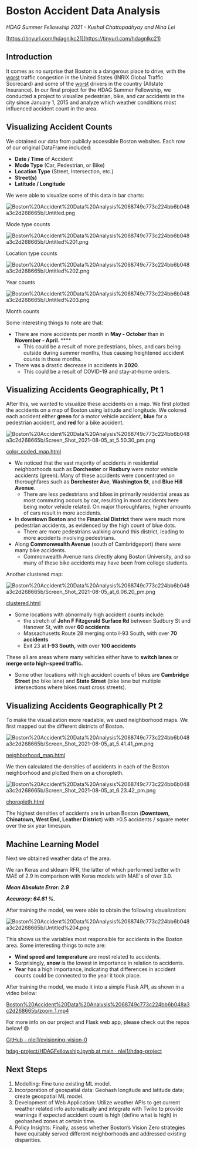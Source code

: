 # Boston Accident Data Analysis

*HDAG Summer Fellowship 2021 - Kushal Chattopadhyay and Nina Lei*

[https://tinyurl.com/hdagnlkc21](https://tinyurl.com/hdagnlkc21)

## Introduction

It comes as no surprise that Boston is a dangerous place to drive, with the [worst](https://inrix.com/scorecard/#) traffic congestion in the United States (INRIX Global Traffic Scorecard) and some of the [worst](https://slate.com/technology/2014/08/which-city-has-the-worst-drivers-boston-baltimore-washington-d-c-miami.html) drivers in the country (Allstate Insurance). In our final project for the HDAG Summer Fellowship, we conducted a project to visualize pedestrian, bike, and car accidents in the city since January 1, 2015 and analyze which weather conditions most influenced accident count in the area.

## Visualizing Accident Counts

We obtained our data from publicly accessible Boston websites. Each row of our original DataFrame included:

- **Date / Time** of Accident
- **Mode Type** (Car, Pedestrian, or Bike)
- **Location Type** (Street, Intersection, etc.)
- **Street(s)**
- **Latitude / Longitude**

We were able to visualize some of this data in bar charts:

![Boston%20Accident%20Data%20Analysis%2068749c773c224bb6b048a3c2d268665b/Untitled.png](Boston%20Accident%20Data%20Analysis%2068749c773c224bb6b048a3c2d268665b/Untitled.png)

Mode type counts

![Boston%20Accident%20Data%20Analysis%2068749c773c224bb6b048a3c2d268665b/Untitled%201.png](Boston%20Accident%20Data%20Analysis%2068749c773c224bb6b048a3c2d268665b/Untitled%201.png)

Location type counts

![Boston%20Accident%20Data%20Analysis%2068749c773c224bb6b048a3c2d268665b/Untitled%202.png](Boston%20Accident%20Data%20Analysis%2068749c773c224bb6b048a3c2d268665b/Untitled%202.png)

Year counts

![Boston%20Accident%20Data%20Analysis%2068749c773c224bb6b048a3c2d268665b/Untitled%203.png](Boston%20Accident%20Data%20Analysis%2068749c773c224bb6b048a3c2d268665b/Untitled%203.png)

Month counts

Some interesting things to note are that:

- There are more accidents per month in **May - October** than in **November - April**. ****
    - This could be a result of more pedestrians, bikes, and cars being outside during summer months, thus causing heightened accident counts in those months.
- There was a drastic decrease in accidents in **2020**.
    - This could be a result of COVID-19 and stay-at-home orders.

## Visualizing Accidents Geographically, Pt 1

After this, we wanted to visualize these accidents on a map. We first plotted the accidents on a map of Boston using latitude and longitude. We colored each accident either **green** for a motor vehicle accident, **blue** for a pedestrian accident, and **red** for a bike accident.

![Boston%20Accident%20Data%20Analysis%2068749c773c224bb6b048a3c2d268665b/Screen_Shot_2021-08-05_at_5.50.30_pm.png](Boston%20Accident%20Data%20Analysis%2068749c773c224bb6b048a3c2d268665b/Screen_Shot_2021-08-05_at_5.50.30_pm.png)

[color_coded_map.html](Boston%20Accident%20Data%20Analysis%2068749c773c224bb6b048a3c2d268665b/color_coded_map.html)

- We noticed that the vast majority of accidents in residential neighborhoods such as **Dorchester** or **Roxbury** were motor vehicle accidents (green). Many of these accidents were concentrated on thoroughfares such as **Dorchester Ave**, **Washington St**, and **Blue Hill Avenue**.
    - There are less pedestrians and bikes in primarily residential areas as most commuting occurs by car, resulting in most accidents here being motor vehicle related. On major thoroughfares, higher amounts of cars result in more accidents.
- In **downtown Boston** and the **Financial District** there were much more pedestrian accidents, as evidenced by the high count of blue dots.
    - There are more pedestrians walking around this district, leading to more accidents involving pedestrians.
- Along **Commonwealth Avenue** (south of Cambridgeport) there were many bike accidents.
    - Commonwealth Avenue runs directly along Boston University, and so many of these bike accidents may have been from college students.

Another clustered map:

![Boston%20Accident%20Data%20Analysis%2068749c773c224bb6b048a3c2d268665b/Screen_Shot_2021-08-05_at_6.06.20_pm.png](Boston%20Accident%20Data%20Analysis%2068749c773c224bb6b048a3c2d268665b/Screen_Shot_2021-08-05_at_6.06.20_pm.png)

[clustered.html](Boston%20Accident%20Data%20Analysis%2068749c773c224bb6b048a3c2d268665b/clustered.html)

- Some locations with abnormally high accident counts include:
    - the stretch of **John F Fitzgerald Surface Rd** between Sudbury St and Hanover St, with over **60 accidents**
    - Massachusetts Route 28 merging onto I-93 South, with over **70 accidents**
    - Exit 23 at **I-93 South,** with over **100 accidents**

These all are areas where many vehicles either have to **switch lanes** or **merge onto high-speed traffic.**

- Some other locations with high accident counts of bikes are **Cambridge Street** (no bike lane) and **State Street** (bike lane but multiple intersections where bikes must cross streets).

## Visualizing Accidents Geographically Pt 2

To make the visualization more readable, we used neighborhood maps. We first mapped out the different districts of Boston.

![Boston%20Accident%20Data%20Analysis%2068749c773c224bb6b048a3c2d268665b/Screen_Shot_2021-08-05_at_5.41.41_pm.png](Boston%20Accident%20Data%20Analysis%2068749c773c224bb6b048a3c2d268665b/Screen_Shot_2021-08-05_at_5.41.41_pm.png)

[neighborhood_map.html](Boston%20Accident%20Data%20Analysis%2068749c773c224bb6b048a3c2d268665b/neighborhood_map.html)

We then calculated the densities of accidents in each of the Boston neighborhood and plotted them on a choropleth.

![Boston%20Accident%20Data%20Analysis%2068749c773c224bb6b048a3c2d268665b/Screen_Shot_2021-08-05_at_6.23.42_pm.png](Boston%20Accident%20Data%20Analysis%2068749c773c224bb6b048a3c2d268665b/Screen_Shot_2021-08-05_at_6.23.42_pm.png)

[choropleth.html](Boston%20Accident%20Data%20Analysis%2068749c773c224bb6b048a3c2d268665b/choropleth_(1).html)

The highest densities of accidents are in urban Boston (**Downtown, Chinatown, West End, Leather District**) with >0.5 accidents / square meter over the six year timespan.

## Machine Learning Model

Next we obtained weather data of the area.

We ran Keras and sklearn RFR, the latter of which performed better with MAE of 2.9 in comparison with Keras models with MAE's of over 3.0.

***Mean Absolute Error: 2.9***

***Accuracy: 64.61 %.***

After training the model, we were able to obtain the following visualization:

![Boston%20Accident%20Data%20Analysis%2068749c773c224bb6b048a3c2d268665b/Untitled%204.png](Boston%20Accident%20Data%20Analysis%2068749c773c224bb6b048a3c2d268665b/Untitled%204.png)

This shows us the variables most responsible for accidents in the Boston area. Some interesting things to note are:

- **Wind speed and temperature** are most related to accidents.
- Surprisingly, **snow** is the lowest in importance in relation to accidents.
- **Year** has a high importance, indicating that differences in accident counts could be connected to the year it took place.

After training the model, we made it into a simple Flask API, as shown in a video below:

[Boston%20Accident%20Data%20Analysis%2068749c773c224bb6b048a3c2d268665b/zoom_1.mp4](Boston%20Accident%20Data%20Analysis%2068749c773c224bb6b048a3c2d268665b/zoom_1.mp4)

For more info on our project and Flask web app, please check out the repos below! 😄

[GitHub - nlei1/evisioning-vision-0](https://github.com/nlei1/evisioning-vision-0)

[hdag-project/HDAGFellowship.ipynb at main · nlei1/hdag-project](https://github.com/nlei1/hdag-project/blob/main/HDAGFellowship.ipynb)

## Next Steps

1. Modelling: Fine tune existing ML model.
2. Incorporation of geospatial data: Geohash longitude and latitude data; create geospatial ML model.
3. Development of Web Application: Utilize weather APIs to get current weather related info automatically and integrate with Twilio to provide warnings if expected accident count is high (define what is high) in geohashed zones at certain time.
4. Policy Insights: Finally, assess whether Boston’s Vision Zero strategies have equitably served different neighborhoods and addressed existing disparities.